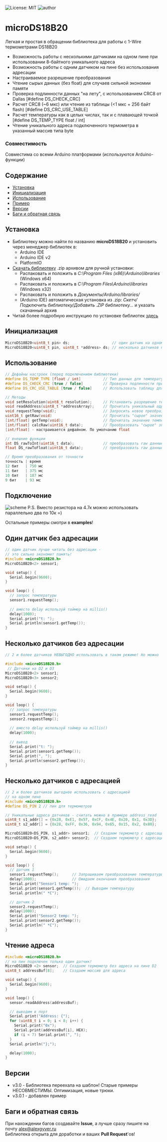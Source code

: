 ![License: MIT](https://img.shields.io/badge/License-MIT-green.svg)
![author](https://img.shields.io/badge/author-AlexGyver-informational.svg)
# microDS18B20
Легкая и простая в обращении библиотека для работы с 1-Wire термометрами DS18B20
- Возможность работы с несколькими датчиками на одном пине при использовании 8-байтного уникального адреса
- Возможность работы с одним датчиком на пине без использования адресации
- Настраиваемое разрешение преобразования
- Чтение сырых данных (без float) для случаев сильной экономии памяти
- Проверка подлинности данных "на лету", с использованием CRC8 от Dallas [#define DS_CHECK_CRC]
- Расчет CRC8 (~6 мкс) или чтение из таблицы (<1 мкс + 256 байт flash) [#define DS_CRC_USE_TABLE]
- Расчет температуры как в целых числах, так и с плавающей точкой [#define DS_TEMP_TYPE float / int]
- Чтение уникального адреса подключенного термометра в указанный массив типа byte

### Совместимость
Совместима со всеми Arduino платформами (используются Arduino-функции)

## Содержание
- [Установка](#install)
- [Инициализация](#init)
- [Использование](#usage)
- [Пример](#example)
- [Версии](#versions)
- [Баги и обратная связь](#feedback)

<a id="install"></a>
## Установка
- Библиотеку можно найти по названию **microDS18B20** и установить через менеджер библиотек в:
    - Arduino IDE
    - Arduino IDE v2
    - PlatformIO
- [Скачать библиотеку](https://github.com/GyverLibs/microDS18B20/archive/refs/heads/main.zip) .zip архивом для ручной установки:
    - Распаковать и положить в *C:\Program Files (x86)\Arduino\libraries* (Windows x64)
    - Распаковать и положить в *C:\Program Files\Arduino\libraries* (Windows x32)
    - Распаковать и положить в *Документы/Arduino/libraries/*
    - (Arduino IDE) автоматическая установка из .zip: *Скетч/Подключить библиотеку/Добавить .ZIP библиотеку…* и указать скачанный архив
- Читай более подробную инструкцию по установке библиотек [здесь](https://alexgyver.ru/arduino-first/#%D0%A3%D1%81%D1%82%D0%B0%D0%BD%D0%BE%D0%B2%D0%BA%D0%B0_%D0%B1%D0%B8%D0%B1%D0%BB%D0%B8%D0%BE%D1%82%D0%B5%D0%BA)

<a id="init"></a>
## Инициализация
```cpp
MicroDS18B20<uint8_t pin> ds;                   // один датчик на одном пине без адресации
MicroDS18B20<uint8_t pin, uint8_t *address> ds; // несколько датчиков на одном пине с адресацией
```

<a id="usage"></a>
## Использование
```cpp
// Дефайны настроек (перед подключением библиотеки)
#define DS_TEMP_TYPE [float / int]          // Тип данных для температуры (точность / экономия flash) (По умолч. float)
#define DS_CHECK_CRC [true / false]         // Проверка подлинности принятых данных (По умолч. true)
#define DS_CRC_USE_TABLE [true / false]     // Использовать таблицу для CRC. Быстрее, но +256 байт flash (<1мкс VS ~6мкс) (По умолч. false)

// Методы
void setResolution(uint8_t resolution);     // Установить разрешение термометра 9-12 бит
void readAddress(uint8_t *addressArray);    // Прочитать уникальный адрес термометра в массив
void requestTemp(void);                     // Запросить новое преобразование температуры
uint16_t getRaw(void)                       // Прочитать "сырое" значение температуры
[int/float] getTemp(void);                  // Прочитать значение температуры
[int/float] calcRaw(uint16_t data);         // Преобразовать "сырое" значение в температуру
[int/float] - настраивается дефайном. По умолчанию float

// внешние функции
int DS_rawToInt(uint16_t data);             // преобразовать raw данные в температуру int
float DS_rawToFloat(uint16_t data);         // преобразовать raw данные в температуру float

// Время преобразования от точности
точность | время
12 бит   | 750 мс
11 бит   | 375 мс
10 бит   | 187 мс
9 бит    | 93 мс
```

<a id="example"></a>
## Подключение
![scheme](/doc/scheme.png)
P.S. Вместо резистора на 4.7к можно использовать параллельно два по 10к =)

Остальные примеры смотри в **examples**!
## Один датчик без адресации
```cpp
// один датчик лучше читать без адресации - 
// это сильно экономит память!
#include <microDS18B20.h>
MicroDS18B20<2> sensor1;

void setup() {
  Serial.begin(9600);
}

void loop() {
  // запрос температуры  
  sensor1.requestTemp();
  
  // вместо delay используй таймер на millis()
  delay(1000);
  Serial.print("t: ");
  Serial.println(sensor1.getTemp());
}
```

## Несколько датчиков без адресации
```cpp
// 2 и более датчиков НЕВЫГОДНО использовать в таком режиме! Но можно

#include <microDS18B20.h>
 // Датчики на D2 и D3
MicroDS18B20<2> sensor1;
MicroDS18B20<3> sensor2;

void setup() {
  Serial.begin(9600);
}

void loop() {
  // запрос температуры  
  sensor1.requestTemp();
  sensor2.requestTemp();
  
  // вместо delay используй таймер на millis()
  delay(1000);  
  
  // вывод
  Serial.print("t: ");
  Serial.print(sensor1.getTemp());
  Serial.print(", ");
  Serial.println(sensor2.getTemp());
}
```

## Несколько датчиков с адресацией
```cpp
// 2 и более датчиков выгоднее использовать с адресацией
// на одном пине
#include <microDS18B20.h>
#define DS_PIN 2 // пин для термометров

// Уникальные адреса датчиков - считать можно в примере address_read
uint8_t s1_addr[] = {0x28, 0xE1, 0x57, 0xCF, 0x4E, 0x20, 0x1, 0x3D};
uint8_t s2_addr[] = {0x28, 0xFF, 0x36, 0x94, 0x65, 0x15, 0x2, 0x80};

MicroDS18B20<DS_PIN, s1_addr> sensor1;  // Создаем термометр с адресацией
MicroDS18B20<DS_PIN, s2_addr> sensor2;  // Создаем термометр с адресацией

void setup() {
  Serial.begin(9600);
}

void loop() {
  // датчик 1
  sensor1.requestTemp();      // Запрашиваем преобразование температуры
  delay(1000);                // Ожидаем окончания преобразования
  Serial.print("Sensor1 temp: ");
  Serial.print(sensor1.getTemp());  // Выводим температуру
  Serial.println(" *C");

  // датчик 2
  sensor2.requestTemp();
  delay(1000);
  Serial.print("Sensor2 temp: ");
  Serial.print(sensor2.getTemp());
  Serial.println(" *C");
}
```

## Чтение адреса
```cpp
#include <microDS18B20.h>
// на пин подключен только один датчик!
MicroDS18B20 <2> sensor;  // Создаем термометр без адреса на пине D2
uint8_t addressBuf[8];    // Создаем массив для адреса

void setup() {
  Serial.begin(9600);
}

void loop() {
  sensor.readAddress(addressBuf);

  // выводим в порт
  Serial.print("Address: {");
  for (uint8_t i = 0; i < 8; i++) {
    Serial.print("0x");
    Serial.print(addressBuf[i], HEX);
    if (i < 7) Serial.print(", ");
  }
  Serial.println("};");

  delay(1000);
}
```

<a id="versions"></a>
## Версии
- v3.0 - Библиотека переехала на шаблон! Старые примеры НЕСОВМЕСТИМЫ. Оптимизация, новые трюки.
- v3.0.1 - добавлен пример

<a id="feedback"></a>
## Баги и обратная связь
При нахождении багов создавайте **Issue**, а лучше сразу пишите на почту [alex@alexgyver.ru](mailto:alex@alexgyver.ru)  
Библиотека открыта для доработки и ваших **Pull Request**'ов!